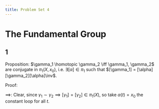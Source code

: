 ```yaml
---
title: Problem Set 4
---
```


# The Fundamental Group

## 1

Proposition:
$\gamma_1 \homotopic \gamma_2 \iff \gamma_1, \gamma_2$ are conjugate in $\pi_1(X, x_0)$, i.e. $\exists [\alpha] \in \pi_1$ such that $[\gamma_1] = [\alpha][\gamma_2][\alpha]\inv$.

Proof:

$\implies$:
Clear, since $\gamma_1 \sim \gamma_2 \implies [\gamma_1] = [\gamma_2] \in \pi_1(X)$, so take $\alpha(t) = x_0$ the constant loop for all $t$.
